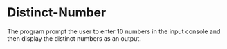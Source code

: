 # Distinct-Number

The program prompt the user to enter 10 numbers in the input console and then display the distinct numbers as an output.
